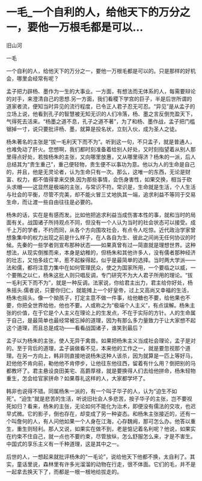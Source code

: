 # 一毛_一个自利的人，给他天下的万分之一，要他一万根毛都是可以...

旧山河

一毛

一个自利的人，给他天下的万分之一，要他一万根毛都是可以的。只是那样的好机会，哪里会经常有呢？

孟子把力辟杨、墨作为一生的大事业。一方面，有想法而无体系的人，每需要辩论的对手，来澄清自己的思想.另一方面，我们看稷下学宫的巨子，半是后世所谓的道家者流，便知当时异见的流行程度，已令正人君子忍无可忍。“异见”是从孟子的立场上说，他看到孔子的智慧被无知无识的人们冷落，杨、墨之言反倒充盈天下，气得死去活来。“杨墨之道不息，孔子之道不著”，为了和杨、墨作战，孟子把门槛锯掉一寸，说只要批评杨、墨，就算是投名状，立刻入伙，成为圣人之徒。

杨朱著名的主张是“拔一毛利天下而不为”。听到这一句，不只孟子，就是普通人，也难免动了肝火。您想啊，我们都时刻准备着给别人好处，又时刻指望着从别人那里得点好处，若按杨朱的主张，又向哪里放惠，又从哪里得济？杨朱的一派，后人总结其为“贵生重己”，重己便轻物，贵生便不以事功为意。他以为人的生命是自己的，并且，他是无灵论者，认为生命只有一次。那么，这唯一的东西，无论是财富、权力，都不值得拿来交换.因为那些事情，会伤身害性，如果交换，相当于砍头求帽——这显然是极端的主张，与常识不符。常识是，生命就是生活，个人生活与社会的平衡，尽管不完美，却不能火冒三丈地执其一端，追求利益不等同于交易生命，而让渡一些自由往往是必要的。

杨朱的话，实在是有感而发。比如他把追求利益当成伤害本性的事，就和当时的局面有关。战国诸子所持观点不同，但没有一个人认为当时的社会状态可以接受。成千上万的学者，不约而同，从各个方向围攻社会，有点令人吃惊。近代政治学家曾想象集中的权力出现之前是什么样子，在人各自为生、彼此之间尚无任何协议的时候。先秦的一些学者则宣布那种状态——如果真曾有过—简直就是理想世界。这种想法，从现实倒推而来，本身是幼稚的，但杨朱和其他许多人，没有儒者那种经济的壮志，又怕多歧亡羊，惹不起躲得起，似乎是最简单的选择。当时两大学派——法和儒，都将注意力集中在如何管理民众，使之为国家所用，一个要临之以威，一个要贿之以仁，杨朱这批人则只唱反调，专门研究不为大人君子所用的理论。“拔一毛利天下而不为”，就是一种反调。法家说，你给君主出力，君主给你好处，杨朱摇头.儒者说，只要你归仁，就能摊上一个好皇帝，过上又高尚又幸福的生活，杨朱也摇头。像一个拗孩子，打定主意不做一件事，给他糖也不要，给他果也不要，你把全世界给他，他也不要。人或称之为“极端个人主义”，有点误解。杨朱主张的价值，在于它是个人主义在理论上的生发点，不在于实际的方针。人的生命属于自己，是最简单也最经常被忘掉的道理，因为有那么多力量致力于让大家想不起这个道理，而且总是成功——看看战国诸子，谁笑到最后？

孟子以为杨朱的主张，使人无异于禽兽。如果把杨朱主义当成社会理论，孟子是对的。至于背后的道理，孟子装做看不见，本来他的工作之一，就是要忽视那个道理。在另一方向上，韩非则直接地说杨朱这种人该杀，因为就算是一匹上等好马，赶他他不肯向前，勒他他不肯停步，让他往东他往西，留着有什么用？倒把别的马都教坏了。君主悬设良田美宅、高爵厚禄，就是要换得人们去给他拼命，杨朱轻物重生，怎会给官家拼命？如果尊礼这样的人，大家都学坏了。

韩非也说得不错。同属杨朱一派的，有一个叫子华子的人，认为“迫生不如死”。“迫生”就是悲苦的生活，听说旧社会人多悲苦，按子华子的主张，岂不要视死如归？看来，杨朱的主张，无论如何不能化为治术，即便没有儒法的交攻，也迟早式微。它的影子，倒也存在，却变成了另一种姿态。和杨朱主张接近的，还有一个叫詹何的人，有人问他如果一个人身在江海，心存魏阙，那可怎么办。他答以重生，重生则轻利。那人又说，如果实在做不到，老是惦记着名利呢？他说，如果实在约束不住自己，就一点也不要约束，尽管放纵，怎么舒服怎么来，才是不害生。中国式的享乐主义有一千种道理，这是其中之一。

后世的人，一想起来就批评杨朱的“一毛论”，说给他天下他都不换，太自利了。其实，童话里说，森林里有许多光溜溜的动物在行走，很不体面。它们的毛，并不是一起拿去换天下了，而都是一根一根地给拔走的。